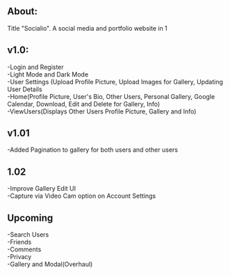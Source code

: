About:
-
Title "Socialio". A social media and portfolio website in 1

v1.0:
-
-Login and Register<br>
-Light Mode and Dark Mode<br>
-User Settings (Upload Profile Picture, Upload Images for Gallery, Updating User Details<br>
-Home(Profile Picture, User's Bio, Other Users, Personal Gallery, Google Calendar, Download, Edit and Delete for Gallery, Info)<br>
-ViewUsers(Displays Other Users Profile Picture, Gallery and Info)

v1.01
-
-Added Pagination to gallery for both users and other users

1.02
-
-Improve Gallery Edit UI<br>
-Capture via Video Cam option on Account Settings


Upcoming
-

-Search Users<br>
-Friends<br>
-Comments<br>
-Privacy<br>
-Gallery and Modal(Overhaul)